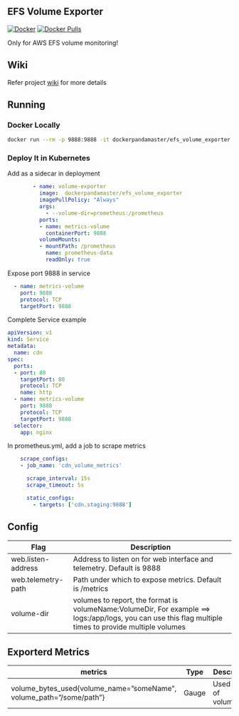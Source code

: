 ## EFS Volume Exporter


[![Docker](https://img.shields.io/badge/docker-master-brightgreen.svg)](https://hub.docker.com/repository/docker/dockerpandamaster/efs_volume_exporter) 
[![Docker Pulls](https://img.shields.io/docker/pulls/dockerpandamaster/efs_volume_exporter.svg)](https://hub.docker.com/r/dockerpandamaster/efs_volume_exporter)

Only for AWS EFS volume monitoring!

## Wiki

Refer project [wiki](https://github.com/lai3d/efs_volume_exporter/wiki) for more details

## Running


### Docker Locally

```bash 
docker run --rm -p 9888:9888 -it dockerpandamaster/efs_volume_exporter --volume-dir=bin:/bin
```

### Deploy It in Kubernetes

Add as a sidecar in deployment

```yaml 
        - name: volume-exporter
          image:  dockerpandamaster/efs_volume_exporter
          imagePullPolicy: "Always"
          args:
            - --volume-dir=prometheus:/prometheus
          ports:
          - name: metrics-volume
            containerPort: 9888
          volumeMounts:
          - mountPath: /prometheus
            name: prometheus-data
            readOnly: true
```

Expose port 9888 in service

```yaml
  - name: metrics-volume
    port: 9888
    protocol: TCP
    targetPort: 9888
```

Complete Service example

```yaml
apiVersion: v1
kind: Service
metadata:
  name: cdn
spec:
  ports:
  - port: 80
    targetPort: 80
    protocol: TCP
    name: http
  - name: metrics-volume
    port: 9888
    protocol: TCP
    targetPort: 9888
  selector:
    app: nginx
```

In prometheus.yml, add a job to scrape metrics

```yaml
    scrape_configs:
    - job_name: 'cdn_volume_metrics'

      scrape_interval: 15s
      scrape_timeout: 5s

      static_configs:
        - targets: ['cdn.staging:9888']
```

## Config

|Flag |	Description|
| ---------------------------- | -------------------------------------------- | 
| web.listen-address |	Address to listen on for web interface and telemetry. Default is 9888|
| web.telemetry-path |	Path under which to expose metrics. Default is /metrics|
| volume-dir	 | volumes to report, the format is volumeName:VolumeDir, For example ==> logs:/app/logs, you can use this flag multiple times to provide multiple volumes|


## Exporterd Metrics

| metrics	| Type |	Description |
| --------------------------------------------------------- | ----------- |  ------------------------------------- |
| volume_bytes_used{volume_name=”someName”, volume_path=”/some/path”} |	Gauge |	Used size of volume/disk | 


